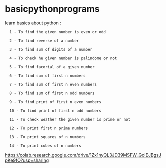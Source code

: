 # basicpythonprograms
learn basics about python :

      1 - To find the given number is even or odd

      2 - To find reverse of a number
      
      3 - To find sum of digits of a number

      4 - To check he given number is palindome or not
      
      5 - To find facorial of a given number
      
      6 - To find sum of first n numbers
      
      7 - To find sum of first n even numbers
      
      8 - To find sum of first n odd numbers
      
      9 - To find print of first n even numbers
      
      10 - To find print of first n odd numbers
      
      11 - To check weather the given number is prime or not
      
      12 - To print first n prime numbers
      
      13 - To print squares of n numbers
      
      14 - To print cubes of n numbers

https://colab.research.google.com/drive/1Zx1nyQL3JD39MSFW_GoIEJBgsJpKe9fO?usp=sharing
